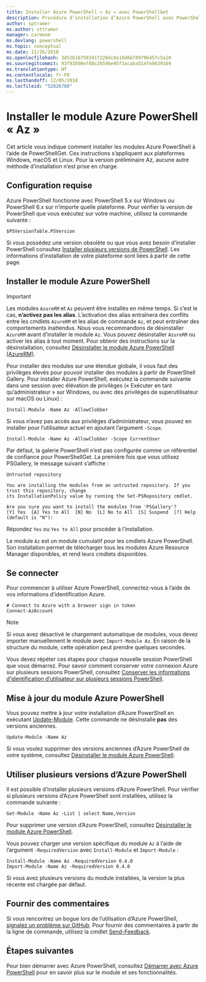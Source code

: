 ```yaml
---
title: Installer Azure PowerShell « Az » avec PowerShellGet
description: Procédure d’installation d’Azure PowerShell avec PowerShellGet sur Windows, macOS et Linux.
author: sptramer
ms.author: sttramer
manager: carmonm
ms.devlang: powershell
ms.topic: conceptual
ms.date: 11/26/2018
ms.openlocfilehash: 3d52b18750341f220dc8e10d6bf89796457c5a10
ms.sourcegitcommit: 93f93b90ef88c2659be95f3acaba514fe9639169
ms.translationtype: HT
ms.contentlocale: fr-FR
ms.lasthandoff: 12/05/2018
ms.locfileid: "52826780"
---
```

# <a name="install-the-azure-powershell-az-module"></a>Installer le module Azure PowerShell « Az »

Cet article vous indique comment installer les modules Azure PowerShell à l’aide de PowerShellGet. Ces instructions s’appliquent aux plateformes Windows, macOS et Linux. Pour la version préliminaire Az, aucune autre méthode d’installation n’est prise en charge. 

## <a name="requirements"></a>Configuration requise

Azure PowerShell fonctionne avec PowerShell 5.x sur Windows ou PowerShell 6.x sur n’importe quelle plateforme. Pour vérifier la version de PowerShell que vous exécutez sur votre machine, utilisez la commande suivante :

```powershell-interactive
$PSVersionTable.PSVersion
```

Si vous possédez une version obsolète ou que vous avez besoin d’installer PowerShell consultez [Installer plusieurs versions de PowerShell](https://docs.microsoft.com/en-us/powershell/scripting/setup/installing-powershell?view=powershell-6). Les informations d’installation de votre plateforme sont liées à partir de cette page.

## <a name="install-the-azure-powershell-module"></a>Installer le module Azure PowerShell

> [!IMPORTANT]
>
> Les modules `AzureRM` et `Az` peuvent être installés en même temps. Si c’est le cas, __n’activez pas les alias__.
> L’activation des alias entraînera des conflits entre les cmdlets `AzureRM` et les alias de commande `Az`, et peut entraîner des comportements inattendus.
> Nous vous recommandons de désinstaller `AzureRM` avant d’installer le module `Az`. Vous pouvez désinstaller `AzureRM` ou activer les alias à tout moment. Pour obtenir des instructions sur la désinstallation, consultez [Désinstaller le module Azure PowerShell (AzureRM)](uninstall-azurerm-ps.md). 

Pour installer des modules sur une étendue globale, il vous faut des privilèges élevés pour pouvoir installer des modules à partir de PowerShell Gallery. Pour installer Azure PowerShell, exécutez la commande suivante dans une session avec élévation de privilèges (« Exécuter en tant qu’administrateur » sur Windows, ou avec des privilèges de superutilisateur sur macOS ou Linux) :

```powershell-interactive
Install-Module -Name Az -AllowClobber
```

Si vous n’avez pas accès aux privilèges d’administrateur, vous pouvez en installer pour l’utilisateur actuel en ajoutant l’argument `-Scope`.

```powershell-interactive
Install-Module -Name Az -AllowClobber -Scope CurrentUser
```

Par défaut, la galerie PowerShell n’est pas configurée comme un référentiel de confiance pour PowerShellGet. La première fois que vous utilisez PSGallery, le message suivant s’affiche :

```output
Untrusted repository

You are installing the modules from an untrusted repository. If you trust this repository, change
its InstallationPolicy value by running the Set-PSRepository cmdlet.

Are you sure you want to install the modules from 'PSGallery'?
[Y] Yes  [A] Yes to All  [N] No  [L] No to All  [S] Suspend  [?] Help (default is "N"):
```

Répondez `Yes` ou `Yes to All` pour procéder à l’installation.

Le module `Az` est un module cumulatif pour les cmdlets Azure PowerShell. Son installation permet de télécharger tous les modules Azure Resource Manager disponibles, et rend leurs cmdlets disponibles.

## <a name="sign-in"></a>Se connecter

Pour commencer à utiliser Azure PowerShell, connectez-vous à l’aide de vos informations d’identification Azure.

```powershell-interactive
# Connect to Azure with a browser sign in token
Connect-AzAccount
```

> [!NOTE]
>
> Si vous avez désactivé le chargement automatique de modules, vous devez importer manuellement le module avec `Import-Module Az`. En raison de la structure du module, cette opération peut prendre quelques secondes.

Vous devez répéter ces étapes pour chaque nouvelle session PowerShell que vous démarrez. Pour savoir comment conserver votre connexion Azure sur plusieurs sessions PowerShell, consultez [Conserver les informations d’identification d’utilisateur sur plusieurs sessions PowerShell](context-persistence.md).

## <a name="update-the-azure-powershell-module"></a>Mise à jour du module Azure PowerShell

Vous pouvez mettre à jour votre installation d’Azure PowerShell en exécutant [Update-Module](/powershell/module/powershellget/update-module). Cette commande ne désinstalle __pas__ des versions anciennes.

```powershell-interactive
Update-Module -Name Az
```

Si vous voulez supprimer des versions anciennes d’Azure PowerShell de votre système, consultez [Désinstaller le module Azure PowerShell](uninstall-azurerm-ps.md).

## <a name="use-multiple-versions-of-azure-powershell"></a>Utiliser plusieurs versions d’Azure PowerShell

Il est possible d’installer plusieurs versions d’Azure PowerShell. Pour vérifier si plusieurs versions d’Azure PowerShell sont installées, utilisez la commande suivante :

```powershell-interactive
Get-Module -Name Az -List | select Name,Version
```

Pour supprimer une version d’Azure PowerShell, consultez [Désinstaller le module Azure PowerShell](uninstall-azurerm-ps.md).

Vous pouvez charger une version spécifique du module `Az` à l’aide de l’argument `-RequiredVersion` avec `Install-Module` et `Import-Module` :

```powershell-interactive
Install-Module -Name Az -RequiredVersion 0.4.0
Import-Module -Name Az -RequiredVersion 0.4.0
```

Si vous avez plusieurs versions du module installées, la version la plus récente est chargée par défaut.

## <a name="provide-feedback"></a>Fournir des commentaires

Si vous rencontrez un bogue lors de l’utilisation d’Azure PowerShell, [signalez un problème sur GitHub](https://github.com/Azure/azure-powershell/issues).
Pour fournir des commentaires à partir de la ligne de commande, utilisez la cmdlet [Send-Feedback](/powershell/module/az.profile/send-feedback).

## <a name="next-steps"></a>Étapes suivantes

Pour bien démarrer avec Azure PowerShell, consultez [Démarrer avec Azure PowerShell](get-started-azureps.md) pour en savoir plus sur le module et ses fonctionnalités.
